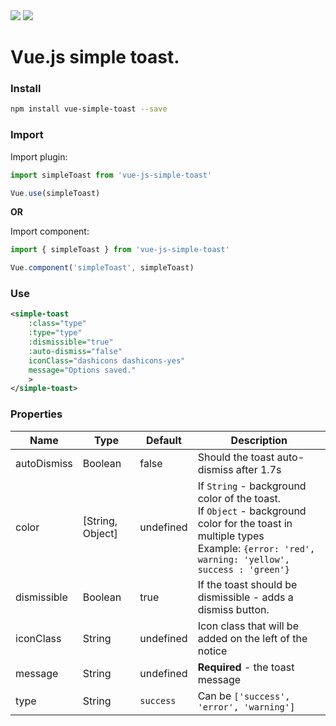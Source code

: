 <span>
  <img src="https://badge.fury.io/js/vue-js-simple-toast.svg">
</span> <span>
  <img src="https://img.shields.io/npm/dm/vue-js-simple-toast.svg">
</span> 

# Vue.js simple toast.

### Install

```bash
npm install vue-simple-toast --save
```

### Import

Import plugin:

```javascript
import simpleToast from 'vue-js-simple-toast'

Vue.use(simpleToast)
```
**OR**

Import component:

```javascript
import { simpleToast } from 'vue-js-simple-toast'

Vue.component('simpleToast', simpleToast)
```

### Use

```xml
<simple-toast  
    :class="type"
    :type="type"
    :dismissible="true"
    :auto-dismiss="false"
    iconClass="dashicons dashicons-yes"
    message="Options saved."
    >
</simple-toast>
```

### Properties

| Name            | Type              | Default     | Description                        |
| ---             | ---               | ---         | ---                                |
| autoDismiss           | Boolean           | false       | Should the toast auto-dismiss after 1.7s  |
| color     | [String, Object]  | undefined  | If `String` - background color of the toast. <br>If `Object` - background color for the toast in multiple types <br>Example: `{error: 'red', warning: 'yellow', success : 'green'}`   |
| dismissible           | Boolean            | true        | If the toast should be dismissible - adds a dismiss button.   |
| iconClass           | String            | undefined        | Icon class that will be added on the left of the notice   |
| message        | String           | undefined      | **Required** - the toast message |
| type           | String  | `success`  | Can be `['success', 'error', 'warning']`|
